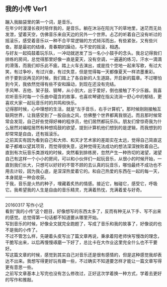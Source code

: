 ## 我的小传 Ver1

蹦入我脑袋里的第一个词，是音乐。  
在年少时漫漫长夜时陪伴我的，是音乐。躺在沐浴在阳光下的草地里，迷茫而无处发泄，望着天空，仿佛音乐来自天边的另外一个世界。忐忑的听着自己没有听过的摇滚乐，感受着音乐以一种不合平常逻辑的方式倾泻而出，有些紧张，又有些兴奋。那是最初的结缘，青春期的躁动，与不安的摇滚，相遇。  
与好友一起捣鼓着玩乐队，一冲动就迸发了当一名小小鼓手的念头。我总记得我们排练的房间，总觉得那里好像一直是夏天，没有空调，一遍遍的练习，汗水一滴滴的滑落，而我们却乐此不疲。踏上火车去演出，或是找个空地一起来写歌，有过大笑，有过争吵，有过兴奋，有过失意，但是觉得每一天都像夏天一样浓墨重彩。  
终于要到说再见的时候，我们踏上了各自新的人生道路，开启新的篇章。不过哪怕到今天，我依然觉得有些不安和躁动，到现在还没有完结。  
手风琴、吉他、架子鼓、钢琴，从小到大，出于爱好，倒也接触了不少乐器。我喜欢听音乐时每一个乐曲中蕴含的故事，也喜欢琴键在指尖流淌一舒心中的郁结，更喜欢大家一起玩音乐时的共鸣和快乐。  
记得那时候，心中理想的生活，就是“左手音乐，右手计算机”。那时候刚刚接触互联网世界，让我感受到了一股自由之风，仿佛整个世界都离我很近。而且那时候常常会发现，自己好些觉得好棒的程序员，他们居然都玩乐队。朋友们曾惊奇我为什么居然对编程居然有种想捣鼓的欲望，提到计算机他们想到的是逻辑，而我想到的却常常是自由，还有摇滚乐。  
之前其实有因为看到自己和大师、和天才艺术家的差距实在太远，觉得自己简直这辈子都难以望其项背，而觉得很失意，这种觉得无法成功的想法深深挫败着自己。直到有次玩音乐类游戏的时候，突然看到排练房，忽然产生一种热切的渴望，渴望自己有这样一个小小的房间，可以和小伙伴们一起玩音乐，从很小的时候开始，一直到我们长大，只想可以好好的不管不顾的去认真的玩音乐，哪怕最终不成功也不用去计较，因为我心底，是深深热爱着它的。和自己热爱的东西在一起的每一天，本身就是一种会收获。  
于我，音乐是火热的种子，埋藏着炙热的情感。接近它，触碰它，感受它，呼吸它。我希望我的人生是自由的音乐精灵，充满着热忱，充满着爱与好奇。

---
20160317 写作小记  
看到“我的小传”这个题目，好像想写的东西太多了，反而有种无从下手、写不出来的感觉。总觉得第一句话都不知道要从哪里开始。  
写到音乐的时候，好像全文就完全跑题了，写成了音乐和我的故事了，好像说的也不是我的小传了。  
不过不管怎么样，先硬着头皮写出了篇文章再说，秉承着阳老师快写慢改的理念，干脆写出来，以后再慢慢琢磨一下好了，总比卡在大作业这里完全什么也不干要好。  
写这篇文章的时候，感觉到其实自己对音乐还是很有感情的，但是这种感觉我却表达不出来。我想写得更好玩有趣一些，不过确实不知道要怎样才能让一篇文章写得更有意思一些。  
之前写文章基本上写完也没有怎么修改过，正好这次学着换一种方式，学着去更好的写作和推敲。
